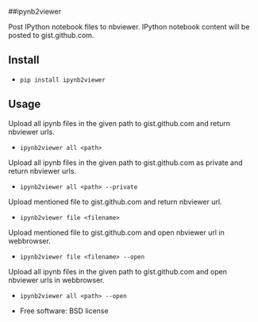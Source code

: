 ##ipynb2viewer


Post IPython notebook files to nbviewer. IPython notebook content will be posted to gist.github.com.

Install
-----
- `pip install ipynb2viewer`

Usage
-----
Upload all ipynb files in the given path to gist.github.com and return nbviewer urls.

- `ipynb2viewer all <path>`

Upload all ipynb files in the given path to gist.github.com as private and return nbviewer urls.

- `ipynb2viewer all <path> --private`

Upload mentioned file to gist.github.com and return nbviewer url.

- `ipynb2viewer file <filename>`

Upload mentioned file to gist.github.com and open nbviewer url in webbrowser.

- `ipynb2viewer file <filename> --open`

Upload all ipynb files in the given path to gist.github.com and open nbviewer urls in webbrowser.

- `ipynb2viewer all <path> --open`

- Free software: BSD license
